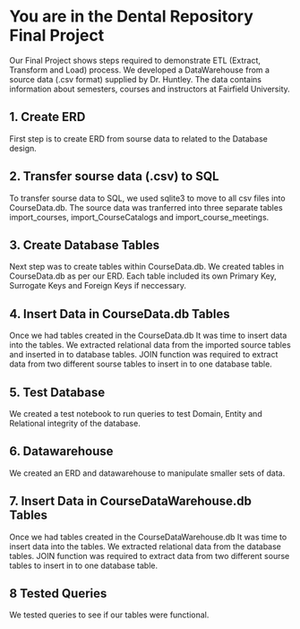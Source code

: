 # You are in the Dental Repository Final Project
Our Final Project shows steps required to demonstrate ETL (Extract, Transform and Load) process. We developed a DataWarehouse from a source data (.csv format) supplied by Dr. Huntley. The data contains information about semesters, courses and instructors at Fairfield University. 

## 1. Create ERD
First step is to create ERD from sourse data to related to the Database design.

## 2. Transfer sourse data (.csv) to SQL
To transfer sourse data to SQL, we used sqlite3 to move to all csv files into CourseData.db. The source data was tranferred into three separate tables import_courses, import_CourseCatalogs and import_course_meetings.

## 3. Create Database Tables
Next step was to create tables within CourseData.db. We created tables in CourseData.db as per our ERD. Each table included its own Primary Key, Surrogate Keys and Foreign Keys if neccessary. 

## 4. Insert Data in CourseData.db Tables
Once we had tables created in the CourseData.db It was time to insert data into the tables. We extracted relational data from the imported source tables and inserted in to database tables. JOIN function was required to extract data from two different sourse tables to insert in to one database table.

## 5. Test Database
We created a test notebook to run queries to test Domain, Entity and Relational integrity of the database. 

## 6. Datawarehouse 

We created an ERD and datawarehouse to manipulate smaller sets of data.

## 7. Insert Data in CourseDataWarehouse.db Tables
Once we had tables created in the CourseDataWarehouse.db It was time to insert data into the tables. We extracted relational data from the database tables. JOIN function was required to extract data from two different sourse tables to insert in to one database table.

## 8 Tested Queries

We tested queries to see if our tables were functional.